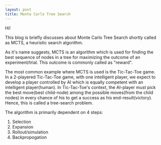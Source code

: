 ```yaml
---
layout: post
title: Monte Carlo Tree Search
---
```


Hi!

This blog is briefly discusses about Monte Carlo Tree Search shortly called as MCTS, a heuristic search algorithm.

As it's name suggests, MCTS is an algorithm which is used for finding the best sequence of nodes in a tree for maximizing the outcome of an experiment/trial. This outcome is commonly called as "reward". 

The most common example where MCTS is used is the Tic-Tac-Toe game. In a 2-playered Tic-Tac-Toe game, with one intelligent player, we expect to develop a player controlled by AI which is equally competent with an intelligent player(human). In Tic-Tac-Toe's context, the AI-player must pick the best move(best child-node) among the possible moves(from the child nodes) in every chance of his to get a success as his end-result(victory). Hence, this is called a tree-search problem.

The algorithm is primarily dependent on 4 steps:

1. Selection
2. Expansion
3. Rollout/simulation
4. Backpropogation




